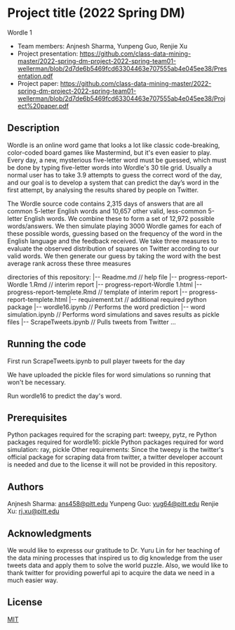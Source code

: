 # Project title (2022 Spring DM)
Wordle 1

* Team members: Anjnesh Sharma, Yunpeng Guo, Renjie Xu
* Project presentation: https://github.com/class-data-mining-master/2022-spring-dm-project-2022-spring-team01-wellerman/blob/2d7de6b5469fcd63304463e707555ab4e045ee38/Presentation.pdf
* Project paper: https://github.com/class-data-mining-master/2022-spring-dm-project-2022-spring-team01-wellerman/blob/2d7de6b5469fcd63304463e707555ab4e045ee38/Project%20paper.pdf

## Description

Wordle is an online word game that looks a lot like classic code-breaking, color-coded board games like Mastermind, but it's even easier to play. Every day, a new, mysterious five-letter word must be guessed, which must be done by typing five-letter words into Wordle's 30 tile grid. Usually a normal user has to take 3.9 attempts to guess the correct word of the day, and our goal is to develop a system that can predict the day’s word in the first attempt, by analysing the results shared by people on Twitter. 

The Wordle source code contains 2,315 days of answers that are all common 5-letter English words and 10,657 other valid, less-common 5-letter English words. We combine these to form a set of 12,972 possible words/answers. We then simulate playing 3000 Wordle games for each of these possible words, guessing based on the frequency of the word in the English language and the feedback received. We take three measures to evaluate the observed distribution of squares on Twitter according to our valid words. We then generate our guess by taking the word with the best average rank across these three measures

directories of this repository:
|-- Readme.md                             // help file
|-- progress-report-Wordle 1.Rmd          // interim report
|-- progress-report-Wordle 1.html
|-- progress-report-templete.Rmd          // template of interim report
|-- progress-report-templete.html
|-- requirement.txt                       // additional required python package
|-- wordle16.ipynb                        // Performs the word prediction
|-- word simulation.ipynb                 // Performs word simulations and saves results as pickle files
|-- ScrapeTweets.ipynb                    // Pulls tweets from Twitter
...

## Running the code

First run ScrapeTweets.ipynb to pull player tweets for the day

We have uploaded the pickle files for word simulations so running that won't be necessary.

Run wordle16 to predict the day's word.

## Prerequisites

Python packages required for the scraping part: tweepy, pytz, re
Python packages required for wordle16: pickle
Python packages required for word simulation: ray, pickle
Other requirements: Since the tweepy is the twitter's official package for scraping data from twitter, a twitter developer account is needed and due to the license it will not be provided in this repository.

## Authors
Anjnesh Sharma: ans458@pitt.edu
Yunpeng Guo: yug64@pitt.edu
Renjie Xu: rj.xu@pitt.edu

## Acknowledgments

We would like to expresss our gratitude to Dr. Yuru Lin for her teaching of the data mining processes that inspired us to dig knowledge from the user tweets data and apply them to solve the world puzzle. Also, we would like to thank twitter for providing powerful api to acquire the data we need in a much easier way.


## License

[MIT](https://choosealicense.com/licenses/mit/)
